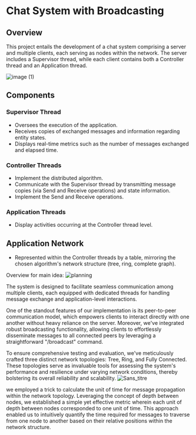 # Chat System with Broadcasting

## Overview
This project entails the development of a chat system comprising a server and multiple clients, each serving as nodes within the network. The server includes a Supervisor thread, while each client contains both a Controller thread and an Application thread.

![image (1)](https://github.com/Cizr/Distributed-Algorithms-Analysis/assets/100844208/3e9ab4d9-11d2-4a62-9ffb-94074c1e0a7c)

## Components
### Supervisor Thread
- Oversees the execution of the application.
- Receives copies of exchanged messages and information regarding entity states.
- Displays real-time metrics such as the number of messages exchanged and elapsed time.

### Controller Threads
- Implement the distributed algorithm.
- Communicate with the Supervisor thread by transmitting message copies (via Send and Receive operations) and state information.
- Implement the Send and Receive operations.

### Application Threads
- Display activities occurring at the Controller thread level.

## Application Network
- Represented within the Controller threads by a table, mirroring the chosen algorithm's network structure (tree, ring, complete graph).
  
Overview for main idea: 
![planning](https://github.com/Cizr/Distributed-Algorithms-Analysis/assets/100844208/bb6fe85a-7b4b-4625-b369-c4b497559e4e)

The system is designed to facilitate seamless communication among multiple clients, each equipped with dedicated threads for handling message exchange and application-level interactions.

One of the standout features of our implementation is its peer-to-peer communication model, which empowers clients to interact directly with one another without heavy reliance on the server. Moreover, we've integrated robust broadcasting functionality, allowing clients to effortlessly disseminate messages to all connected peers by leveraging a straightforward "/broadcast" command.

To ensure comprehensive testing and evaluation, we've meticulously crafted three distinct network topologies: Tree, Ring, and Fully Connected. These topologies serve as invaluable tools for assessing the system's performance and resilience under varying network conditions, thereby bolstering its overall reliability and scalability.
![Sans_titre](https://github.com/Cizr/Distributed-Algorithms-Analysis/assets/100844208/0017e5ec-efd3-42ce-a7fe-793a1ff1ec75)

we employed a  trick to calculate the unit of time for message propagation within the network topology. 
Leveraging the concept of depth between nodes, we established a simple yet effective metric wherein each unit of depth between nodes corresponded to one unit of time. This approach enabled us to intuitively quantify the time required for messages to traverse from one node to another based on their relative positions within the network structure. 
